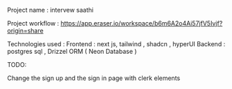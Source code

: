 Project name : intervew saathi

Project workflow : https://app.eraser.io/workspace/b6m6A2o4Ai57jfV5Ivjf?origin=share

Technologies used : 
Frontend : next js, tailwind , shadcn , hyperUI
Backend : postgres sql , Drizzel ORM ( Neon Database )


TODO:

Change the sign up and the sign in page with clerk elements